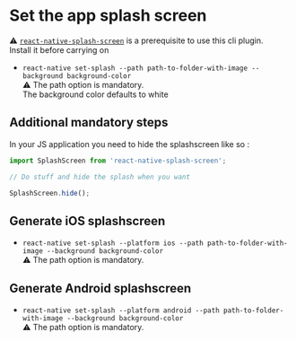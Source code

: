 # Set the app splash screen

⚠️ [`react-native-splash-screen`](https://github.com/crazycodeboy/react-native-splash-screen) is a prerequisite to use this cli plugin.  
Install it before carrying on

- `react-native set-splash --path path-to-folder-with-image --background background-color`  
  ⚠️ The path option is mandatory.  
  The background color defaults to white

## Additional mandatory steps

In your JS application you need to hide the splashscreen like so :

```js
import SplashScreen from 'react-native-splash-screen';

// Do stuff and hide the splash when you want

SplashScreen.hide();
```

## Generate iOS splashscreen

- `react-native set-splash --platform ios --path path-to-folder-with-image --background background-color`  
  ⚠️ The path option is mandatory.

## Generate Android splashscreen

- `react-native set-splash --platform android --path path-to-folder-with-image --background background-color`  
  ⚠️ The path option is mandatory.

